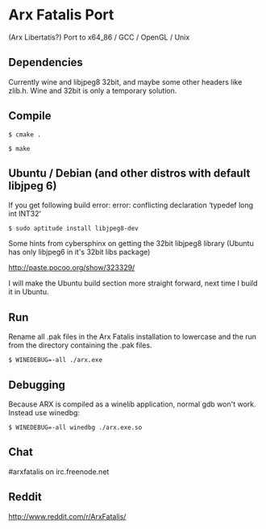 # Arx Fatalis Port

(Arx Libertatis?)
Port to x64_86 / GCC / OpenGL / Unix

## Dependencies

Currently wine and libjpeg8 32bit, and maybe some other headers like zlib.h.
Wine and 32bit is only a temporary solution.

## Compile

`$ cmake .`

`$ make`

## Ubuntu / Debian (and other distros with default libjpeg 6)

If you get following build error:
error: conflicting declaration ‘typedef long int INT32’

`$ sudo aptitude install libjpeg8-dev`

Some hints from cybersphinx on getting the 32bit libjpeg8 library 
(Ubuntu has only libjpeg6 in it's 32bit libs package)

http://paste.pocoo.org/show/323329/ 

I will make the Ubuntu build section more straight forward, next time I build it in Ubuntu.

## Run

Rename all .pak files in the Arx Fatalis installation to lowercase and the run from the directory containing the .pak files.

`$ WINEDEBUG=-all ./arx.exe`

## Debugging

Because ARX is compiled as a winelib application, normal gdb won't work. Instead use winedbg:

`$ WINEDEBUG=-all winedbg ./arx.exe.so`

## Chat

\#arxfatalis on irc.freenode.net

## Reddit

http://www.reddit.com/r/ArxFatalis/
